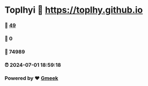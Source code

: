 # Toplhyi :link: https://toplhy.github.io 
### :page_facing_up: [49](https://toplhy.github.io/tag.html) 
### :speech_balloon: 0 
### :hibiscus: 74989 
### :alarm_clock: 2024-07-01 18:59:18 
### Powered by :heart: [Gmeek](https://github.com/Meekdai/Gmeek)
